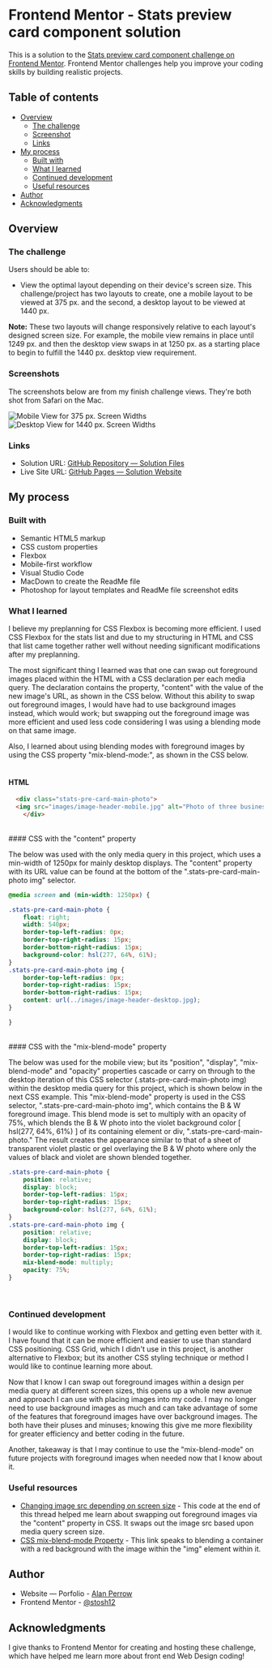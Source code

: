# Frontend Mentor - Stats preview card component solution

This is a solution to the [Stats preview card component challenge on Frontend Mentor](https://www.frontendmentor.io/challenges/stats-preview-card-component-8JqbgoU62). Frontend Mentor challenges help you improve your coding skills by building realistic projects. 

## Table of contents

- [Overview](#overview)
  - [The challenge](#the-challenge)
  - [Screenshot](#screenshot)
  - [Links](#links)
- [My process](#my-process)
  - [Built with](#built-with)
  - [What I learned](#what-i-learned)
  - [Continued development](#continued-development)
  - [Useful resources](#useful-resources)
- [Author](#author)
- [Acknowledgments](#acknowledgments)


## Overview

### The challenge

Users should be able to:

- View the optimal layout depending on their device's screen size. This challenge/project has two layouts to create, one a mobile layout to be viewed at 375 px. and the second, a desktop layout to be viewed at 1440 px.

**Note:** These two layouts will change responsively relative to each layout's designed screen size. For example, the mobile view remains in place until 1249 px. and then the desktop view swaps in at 1250 px. as a starting place to begin to fulfill the 1440 px. desktop view requirement.

### Screenshots

The screenshots below are from my finish challenge views. They're both shot from Safari on the Mac.

![Mobile View for 375 px. Screen Widths](./images/readme-images/stats-preview-card-component-mobile-01-01.jpg)
![Desktop View for 1440 px. Screen Widths](./images/readme-images/stats-preview-card-component-desktop-01-01.jpg)


### Links

- Solution URL: [GitHub Repository — Solution Files](https://github.com/Stosh12/stats-preview-card-component.git)
- Live Site URL: [GitHub Pages — Solution Website](https://stosh12.github.io/stats-preview-card-component/)

## My process

### Built with

- Semantic HTML5 markup
- CSS custom properties
- Flexbox
- Mobile-first workflow
- Visual Studio Code
- MacDown to create the ReadMe file
- Photoshop for layout templates and ReadMe file screenshot edits

### What I learned

I believe my preplanning for CSS Flexbox is becoming more efficient. I used CSS Flexbox for the stats list and due to my structuring in HTML and CSS that list came together rather well without needing significant modifications after my preplanning.

The most significant thing I learned was that one can swap out foreground images placed within the HTML with a CSS declaration per each media query. The declaration contains the property, "content" with the value of the new image's URL, as shown in the CSS below. Without this ability to swap out foreground images, I would have had to use background images instead, which would work; but swapping out the foreground image was more efficient and used less code considering I was using a blending mode on that same image.

Also, I learned about using blending modes with foreground images by using the CSS property "mix-blend-mode:", as shown in the CSS below.<br><br>

#### HTML

```html
  <div class="stats-pre-card-main-photo">
  <img src="images/image-header-mobile.jpg" alt="Photo of three business ladies at their desks" width="100%" />
	</div>
```
<br>
#### CSS with the "content" property

The below was used with the only media query in this project, which uses a min-width of 1250px for mainly desktop displays. The "content" property with its URL value can be found at the bottom of the ".stats-pre-card-main-photo img" selector.

```css
@media screen and (min-width: 1250px) {

.stats-pre-card-main-photo {
    float: right;
    width: 540px;
    border-top-left-radius: 0px;
    border-top-right-radius: 15px;
    border-bottom-right-radius: 15px;
    background-color: hsl(277, 64%, 61%);
}
.stats-pre-card-main-photo img {
    border-top-left-radius: 0px;
    border-top-right-radius: 15px;
    border-bottom-right-radius: 15px;
    content: url(../images/image-header-desktop.jpg);
}

}
```
<br>
#### CSS with the "mix-blend-mode" property

The below was used for the mobile view; but its "position", "display", "mix-blend-mode" and "opacity" properties cascade or carry on through to the desktop iteration of this CSS selector (.stats-pre-card-main-photo img) within the desktop media query for this project, which is shown below in the next CSS example. This "mix-blend-mode" property is used in the CSS selector, ".stats-pre-card-main-photo img", which contains the B & W foreground image. This blend mode is set to multiply with an opacity of 75%, which blends the B & W photo into the violet background color [ hsl(277, 64%, 61%) ] of its containing element or div, ".stats-pre-card-main-photo." The result creates the appearance similar to that of a sheet of transparent violet plastic or gel overlaying the B & W photo where only the values of black and violet are shown blended together.

```css
.stats-pre-card-main-photo {
    position: relative;
    display: block;
    border-top-left-radius: 15px;
    border-top-right-radius: 15px;
    background-color: hsl(277, 64%, 61%);
}
.stats-pre-card-main-photo img {
    position: relative;
    display: block;
    border-top-left-radius: 15px;
    border-top-right-radius: 15px;
    mix-blend-mode: multiply;
    opacity: 75%;
}
```
<br>

### Continued development

I would like to continue working with Flexbox and getting even better with it. I have found that it can be more efficient and easier to use than standard CSS positioning. CSS Grid, which I didn't use in this project, is another alternative to Flexbox; but its another CSS styling technique or method I would like to continue learning more about.

Now that I know I can swap out foreground images within a design per media query at different screen sizes, this opens up a whole new avenue and approach I can use with placing images into my code. I may no longer need to use background images as much and can take advantage of some of the features that foreground images have over background images. The both have their pluses and minuses; knowing this give me more flexibility for greater efficiency and better coding in the future.

Another, takeaway is that I may continue to use the "mix-blend-mode" on future projects with foreground images when needed now that I know about it.


### Useful resources

- [Changing image src depending on screen size](https://stackoverflow.com/questions/30460681/changing-image-src-depending-on-screen-size) - This code at the end of this thread helped me learn about swapping out foreground images via the "content" property in CSS. It swaps out the image src based upon media query screen size. 
- [CSS mix-blend-mode Property](https://www.w3schools.com/cssref/pr_mix-blend-mode.asp) - This link speaks to blending a container with a red background with the image within the "img" element within it.


## Author

- Website — Porfolio - [Alan Perrow](https://apmail127.myportfolio.com)
- Frontend Mentor - [@stosh12](https://www.frontendmentor.io/profile/stosh12)


## Acknowledgments

I give thanks to Frontend Mentor for creating and hosting these challenge, which have helped me learn more about front end Web Design coding!

